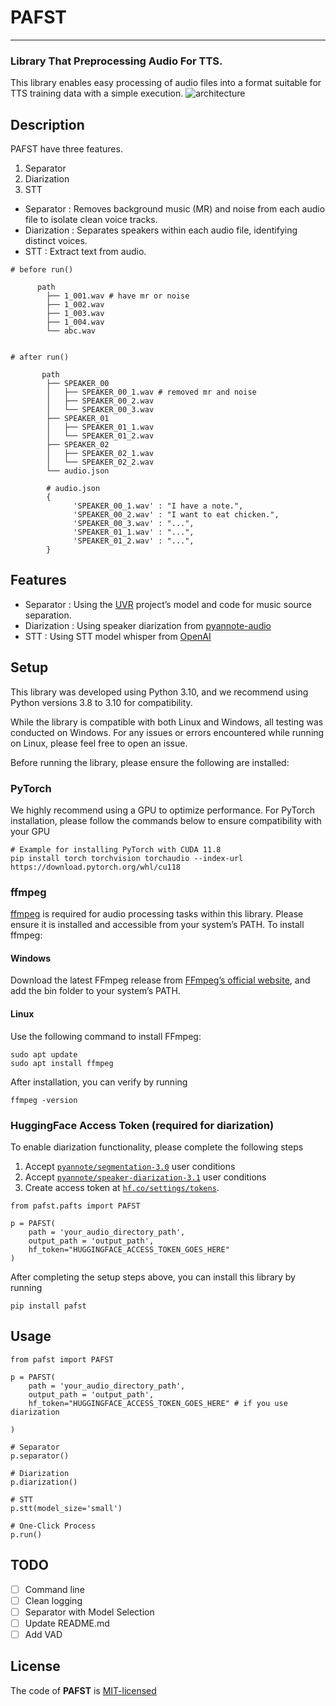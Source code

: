 # PAFST


---

### Library That Preprocessing Audio For TTS.
This library enables easy processing of audio files into a format suitable for TTS training data with a simple execution.
![architecture](architecture.png)

## Description 
PAFST have three features.

1. Separator
2. Diarization
3. STT

* Separator : Removes background music (MR) and noise from each audio file to isolate clean voice tracks.
* Diarization : Separates speakers within each audio file, identifying distinct voices.
* STT : Extract text from audio.




```
# before run()

      path
        ├── 1_001.wav # have mr or noise
        ├── 1_002.wav
        ├── 1_003.wav
        ├── 1_004.wav
        └── abc.wav


# after run()
    
       path
        ├── SPEAKER_00
        │   ├── SPEAKER_00_1.wav # removed mr and noise
        │   ├── SPEAKER_00_2.wav
        │   └── SPEAKER_00_3.wav
        ├── SPEAKER_01
        │   ├── SPEAKER_01_1.wav
        │   └── SPEAKER_01_2.wav
        ├── SPEAKER_02
        │   ├── SPEAKER_02_1.wav
        │   └── SPEAKER_02_2.wav
        └── audio.json
        
        # audio.json
        {
              'SPEAKER_00_1.wav' : "I have a note.", 
              'SPEAKER_00_2.wav' : "I want to eat chicken.",
              'SPEAKER_00_3.wav' : "...",
              'SPEAKER_01_1.wav' : "...",
              'SPEAKER_01_2.wav' : "...",   
        }
```


## Features
* Separator : Using the [UVR](https://github.com/Anjok07/ultimatevocalremovergui) project’s model and code for music source separation.
* Diarization : Using speaker diarization from [pyannote-audio](https://github.com/pyannote/pyannote-audio)
* STT : Using STT model whisper from [OpenAI](https://github.com/openai/whisper)


## Setup
This library was developed using Python 3.10, and we recommend using Python versions 3.8 to 3.10 for compatibility.

While the library is compatible with both Linux and Windows, all testing was conducted on Windows. 
For any issues or errors encountered while running on Linux, please feel free to open an issue.

Before running the library, please ensure the following are installed:

### PyTorch
We highly recommend using a GPU to optimize performance. For PyTorch installation, please follow the commands below to ensure compatibility with your GPU
```
# Example for installing PyTorch with CUDA 11.8
pip install torch torchvision torchaudio --index-url https://download.pytorch.org/whl/cu118
```

### ffmpeg
[ffmpeg](https://ffmpeg.org/) is required for audio processing tasks within this library. Please ensure it is installed and accessible from your system’s PATH.
To install ffmpeg:

#### Windows
Download the latest FFmpeg release from [FFmpeg’s official website](https://ffmpeg.org/download.html), and add the bin folder to your system’s PATH.

#### Linux 
Use the following command to install FFmpeg:
```
sudo apt update
sudo apt install ffmpeg
```

After installation, you can verify by running
```
ffmpeg -version
```


### HuggingFace Access Token (required for diarization)
To enable diarization functionality, please complete the following steps
1. Accept [`pyannote/segmentation-3.0`](https://huggingface.co/pyannote/segmentation-3.0) user conditions
2. Accept [`pyannote/speaker-diarization-3.1`](https://huggingface.co/pyannote/speaker-diarization-3.1) user conditions
3. Create access token at [`hf.co/settings/tokens`](https://huggingface.co/login?next=%2Fsettings%2Ftokens).

```
from pafst.pafts import PAFST

p = PAFST(
    path = 'your_audio_directory_path',
    output_path = 'output_path',
    hf_token="HUGGINGFACE_ACCESS_TOKEN_GOES_HERE"
)

```

After completing the setup steps above, you can install this library by running
```
pip install pafst
```


## Usage
```
from pafst import PAFST

p = PAFST(
    path = 'your_audio_directory_path',
    output_path = 'output_path',
    hf_token="HUGGINGFACE_ACCESS_TOKEN_GOES_HERE" # if you use diarization
    
)

# Separator
p.separator()

# Diarization
p.diarization()

# STT
p.stt(model_size='small')

# One-Click Process
p.run()

```

## TODO
- [ ] Command line
- [ ] Clean logging
- [ ] Separator with Model Selection
- [ ] Update README.md
- [ ] Add VAD

## License

The code of **PAFST** is [MIT-licensed](LICENSE)




